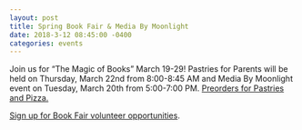 ```yaml
---
layout: post
title: Spring Book Fair & Media By Moonlight
date: 2018-3-12 08:45:00 -0400
categories: events
---
```

Join us for “The Magic of Books” March 19-29! Pastries for Parents will be held on Thursday, March 22nd from 8:00-8:45 AM and Media By Moonlight event on Tuesday, March 20th from 5:00-7:00 PM. [Preorders for Pastries and Pizza.](https://goo.gl/forms/Tr7A5XHVGXZmYsi43)

[Sign up for Book Fair volunteer opportunities](http://track.spe.schoolmessenger.com/f/a/HsyIe4iUo7_URT9PEiiT6A~~/AAAAAQA~/RgRchC0IP0Q4aHR0cDovL3d3dy5zaWdudXBnZW5pdXMuY29tL2dvLzUwODBiNGVhOWFmMmVhYmY1OC1zY2hvb2xXB3NjaG9vbG1YBAAAAAFCCgADiPmiWgvH7qlSEXNjaG9vbEBnb3BhY2sub3Jn).


